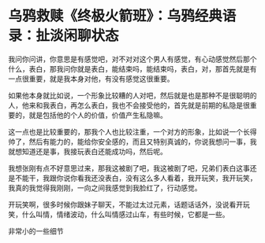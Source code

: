 # 乌鸦救赎《终极火箭班》：乌鸦经典语录：扯淡闲聊状态

我问你问讲，你意思是有感觉吧，对不对对这个男人有感觉，有心动感觉然后那个什么，表白，那我问你就是表白，能结束吗，能结束吗，表白，对，那首先就是有一点很重要，就是我本身对他，有没有感觉这很重要。

如果他本身就比如说，一个形象比较糟的人对吧，然后就是也是那种不是很聪明的人，他来和我表白，再怎么表白，我也不会接受他的，首先就是前期的私隐是很重要的，就是包括他的个人的价值，价值产生私隐嘛。

这一点也是比较重要的，那我个人也比较注重，一个对方的形象，比如说一个长得帅了，然后有能力的，能给你安全感的，而且又特别真诚的，你说我想问一事，我就想知道还是事，我接玩表白还能成功吗，然后呢。

我想张刚有点不好意思过来，那我这被剧了吧，我这被剧了吧，兄弟们表白这事还是不能干，我跟你说你看我还没表白，没有这么多人看着，我开玩笑，我开玩笑，我真的我觉得我刚刚，一向之间我感觉到我脸红了，行动感觉。

开玩笑啊，很多时候你跟妹子聊天，不能过太过元素，话题话话外，没说看开玩笑，什么叫情，情绪波动，什么叫情感过山车，有些时候，它都是一些。

非常小的一些细节
